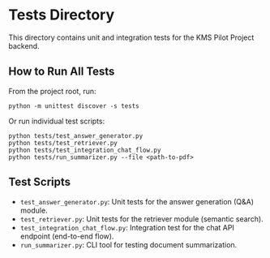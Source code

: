 # Tests Directory

This directory contains unit and integration tests for the KMS Pilot Project backend.

## How to Run All Tests

From the project root, run:

```
python -m unittest discover -s tests
```

Or run individual test scripts:

```
python tests/test_answer_generator.py
python tests/test_retriever.py
python tests/test_integration_chat_flow.py
python tests/run_summarizer.py --file <path-to-pdf>
```

## Test Scripts

- `test_answer_generator.py`: Unit tests for the answer generation (Q&A) module.
- `test_retriever.py`: Unit tests for the retriever module (semantic search).
- `test_integration_chat_flow.py`: Integration test for the chat API endpoint (end-to-end flow).
- `run_summarizer.py`: CLI tool for testing document summarization. 